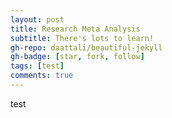 ```yaml
---
layout: post
title: Research Meta Analysis
subtitle: There's lots to learn!
gh-repo: daattali/beautiful-jekyll
gh-badge: [star, fork, follow]
tags: [test]
comments: true
---
```


test
